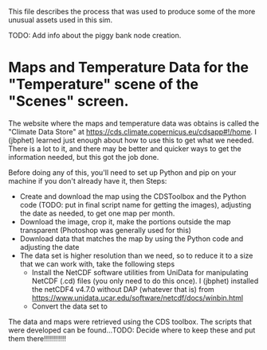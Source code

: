 This file describes the process that was used to produce some of the more unusual assets used in this sim.

TODO: Add info about the piggy bank node creation.

Maps and Temperature Data for the "Temperature" scene of the "Scenes" screen.
=============================================================================

The website where the maps and temperature data was obtains is called the "Climate Data Store" at
https://cds.climate.copernicus.eu/cdsapp#!/home.  I (jbphet) learned just enough about how to use this to get what we
needed.  There is a lot to it, and there may be better and quicker ways to get the information needed, but this got the
job done.

Before doing any of this, you'll need to set up Python and pip on your machine if you don't already have it, then
Steps:
+ Create and download the map using the CDSToolbox and the Python code (TODO: put in final script name for getting the
images), adjusting the date as needed, to get one map per month.
+ Download the image, crop it, make the portions outside the map transparent (Photoshop was generally used for this)
+ Download data that matches the map by using the Python code and adjusting the date
+ The data set is higher resolution than we need, so to reduce it to a size that we can work with, take the following
steps
  + Install the NetCDF software utilities from UniData for manipulating NetCDF (.cd) files (you only need to do this
  once).  I (jbphet) installed the netCDF4 v4.7.0 without DAP (whatever that is) from
   https://www.unidata.ucar.edu/software/netcdf/docs/winbin.html
  + Convert the data set to 

The data and maps were retrieved using the CDS toolbox.  The scripts that were developed can be found...TODO: Decide
where to keep these and put them there!!!!!!!!!!!